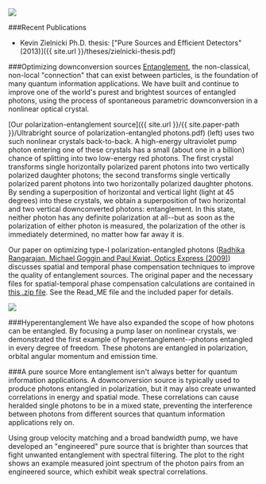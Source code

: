 <img src="{{ site.url }}/img/spdc.png" class="img-responsive pull-left">

###Recent Publications
* Kevin Zielnicki Ph.D. thesis: ["Pure Sources and Efficient Detectors" (2013)]({{ site.url }}/theses/zielnicki-thesis.pdf)

###Optimizing downconversion sources
[Entanglement](http://en.wikipedia.org/wiki/Quantum_entanglement), the non-classical, non-local "connection" that can exist between particles, is the foundation of many quantum information applications. We have built and continue to improve one of the world's purest and brightest sources of entangled photons, using the process of spontaneous parametric downconversion in a nonlinear optical crystal.

[Our polarization-entanglement source]({{ site.url }}/{{ site.paper-path }}/Ultrabright source of polarization-entangled photons.pdf) (left) uses two such nonlinear crystals back-to-back. A high-energy ultraviolet pump photon entering one of these crystals has a small (about one in a billion) chance of splitting into two low-energy red photons. The first crystal transforms single horizontally polarized parent photons into two vertically polarized daughter photons; the second transforms single vertically polarized parent photons into two horizontally polarized daughter photons. By sending a superposition of horizontal and vertical light (light at 45 degrees) into these crystals, we obtain a superposition of two horizontal and two vertical downconverted photons: entanglement. In this state, neither photon has any definite polarization at all--but as soon as the polarization of either photon is measured, the polarization of the other is immediately determined, no matter how far away it is.

Our paper on optimizing type-I polarization-entangled photons (<a href="{{ site.url }}/{{ site.paper-path }}/Optimizing type-I polarization-entangled photons.pdf">Radhika Rangarajan, Michael Goggin and Paul Kwiat, Optics Express (2009)</a>) discusses spatial and temporal phase compensation techniques to improve the quality of entanglement sources. The original paper and the necessary files for spatial-temporal phase compensation calculations are contained in <a href="{{ site.url }}/phase-compensation/phase-compensation.zip">this .zip file</a>. See the Read_ME file and the included paper for details.

<img src="{{ site.url }}/img/joint-spectrum.jpg" class="img-responsive pull-right">

###Hyperentanglement
We have also expanded the scope of how photons can be entangled. By focusing a pump laser on nonlinear crystals, we demonstrated the first example of hyperentanglement--photons entangled in every degree of freedom. These photons are entangled in polarization, orbital angular momentum and emission time.

###A pure source
More entanglement isn't always better for quantum information applications. A downconversion source is typically used to produce photons entangled in polarization, but it may also create unwanted correlations in energy and spatial mode. These correlations can cause heralded single photons to be in a mixed state, preventing the interference between photons from different sources that quantum information applications rely on. 

Using group velocity matching and a broad bandwidth pump, we have developed an "engineered" pure source that is brighter than sources that fight unwanted entanglement with spectral filtering. The plot to the right shows an example measured joint spectrum of the photon pairs from an engineered source, which exhibit weak spectral correlations.